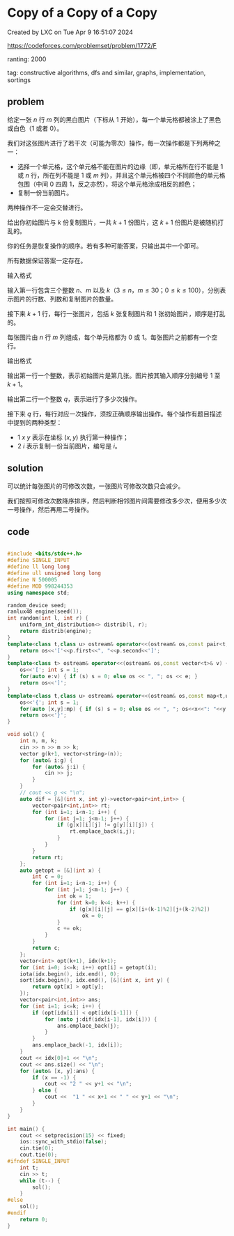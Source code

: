 # Copy of a Copy of a Copy

Created by LXC on Tue Apr  9 16:51:07 2024

https://codeforces.com/problemset/problem/1772/F

ranting: 2000

tag: constructive algorithms, dfs and similar, graphs, implementation, sortings

## problem

给定一张 $n$ 行 $m$ 列的黑白图片（下标从 $1$ 开始），每一个单元格都被涂上了黑色或白色（$1$ 或者 $0$）。

我们对这张图片进行了若干次（可能为零次）操作，每一次操作都是下列两种之一：

- 选择一个单元格，这个单元格不能在图片的边缘（即，单元格所在行不能是 $1$ 或 $n$ 行，所在列不能是 $1$ 或 $m$ 列），并且这个单元格被四个不同颜色的单元格包围（中间 $0$ 四周 $1$，反之亦然），将这个单元格涂成相反的颜色；
- 复制一份当前图片。

两种操作不一定会交替进行。

给出你初始图片与 $k$ 份复制图片，一共 $k+1$ 份图片，这 $k+1$ 份图片是被随机打乱的。

你的任务是恢复操作的顺序。若有多种可能答案，只输出其中一个即可。

所有数据保证答案一定存在。

输入格式

输入第一行包含三个整数 $n$、$m$ 以及 $k$（$3\le n，m\le 30$；$0\le k\le 100$），分别表示图片的行数、列数和复制图片的数量。

接下来 $k+1$ 行，每行一张图片，包括 $k$ 张复制图片和 $1$ 张初始图片，顺序是打乱的。

每张图片由 $n$ 行 $m$ 列组成，每个单元格都为 $0$ 或 $1$。每张图片之前都有一个空行。

输出格式

输出第一行一个整数，表示初始图片是第几张。图片按其输入顺序分别编号 $1$ 至 $k+1$。

输出第二行一个整数 $q$，表示进行了多少次操作。

接下来 $q$ 行，每行对应一次操作，须按正确顺序输出操作。每个操作有题目描述中提到的两种类型：

- $1\ x\ y$ 表示在坐标 $(x,y)$ 执行第一种操作；
- $2\ i$ 表示复制一份当前图片，编号是 $i$。

## solution

可以统计每张图片的可修改次数，一张图片可修改次数只会减少。

我们按照可修改次数降序排序，然后判断相邻图片间需要修改多少次，便用多少次一号操作，然后再用二号操作。

## code

``` cpp

#include <bits/stdc++.h>
#define SINGLE_INPUT
#define ll long long
#define ull unsigned long long
#define N 500005
#define MOD 998244353
using namespace std;

random_device seed;
ranlux48 engine(seed());
int random(int l, int r) {
    uniform_int_distribution<> distrib(l, r);
    return distrib(engine);
}
template<class t,class u> ostream& operator<<(ostream& os,const pair<t,u>& p) {
    return os<<'['<<p.first<<", "<<p.second<<']';
}
template<class t> ostream& operator<<(ostream& os,const vector<t>& v) {
    os<<'['; int s = 1;
    for(auto e:v) { if (s) s = 0; else os << ", "; os << e; }
    return os<<']';
}
template<class t,class u> ostream& operator<<(ostream& os,const map<t,u>& mp){
    os<<'{'; int s = 1;
    for(auto [x,y]:mp) { if (s) s = 0; else os << ", "; os<<x<<": "<<y; }
    return os<<'}';
}

void sol() {
    int n, m, k;
    cin >> n >> m >> k;
    vector g(k+1, vector<string>(n));
    for (auto& i:g) {
        for (auto& j:i) {
            cin >> j;
        }
    }
    // cout << g << "\n";
    auto dif = [&](int x, int y)->vector<pair<int,int>> {
        vector<pair<int,int>> rt;
        for (int i=1; i<n-1; i++) {
            for (int j=1; j<m-1; j++) {
                if (g[x][i][j] != g[y][i][j]) {
                    rt.emplace_back(i,j);
                }
            }
        }
        return rt;
    };
    auto getopt = [&](int x) {
        int c = 0;
        for (int i=1; i<n-1; i++) {
            for (int j=1; j<m-1; j++) {
                int ok = 1;
                for (int k=0; k<4; k++) {
                    if (g[x][i][j] == g[x][i+(k-1)%2][j+(k-2)%2])
                        ok = 0;
                }
                c += ok;
            }
        }
        return c;
    };
    vector<int> opt(k+1), idx(k+1);
    for (int i=0; i<=k; i++) opt[i] = getopt(i);
    iota(idx.begin(), idx.end(), 0);
    sort(idx.begin(), idx.end(), [&](int x, int y) {
        return opt[x] > opt[y];
    });
    vector<pair<int,int>> ans;
    for (int i=1; i<=k; i++) {
        if (opt[idx[i]] < opt[idx[i-1]]) {
            for (auto j:dif(idx[i-1], idx[i])) {
                ans.emplace_back(j);
            }
        }
        ans.emplace_back(-1, idx[i]);
    }
    cout << idx[0]+1 << "\n";
    cout << ans.size() << "\n";
    for (auto& [x, y]:ans) {
        if (x == -1) {
            cout << "2 " << y+1 << "\n";
        } else {
            cout <<  "1 " << x+1 << " " << y+1 << "\n";
        }
    }
}

int main() {
    cout << setprecision(15) << fixed;
    ios::sync_with_stdio(false);
    cin.tie(0);
    cout.tie(0);
#ifndef SINGLE_INPUT
    int t;
    cin >> t;
    while (t--) {
        sol();
    }
#else
    sol();
#endif
    return 0;
}
```
